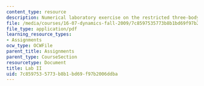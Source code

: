 ```yaml
---
content_type: resource
description: Numerical laboratory exercise on the restricted three-body problem.
file: /media/courses/16-07-dynamics-fall-2009/7c8597535773b8b1bd69f97b2006ddba_MIT16_07F09_lab2.pdf
file_type: application/pdf
learning_resource_types:
- Assignments
ocw_type: OCWFile
parent_title: Assignments
parent_type: CourseSection
resourcetype: Document
title: Lab II
uid: 7c859753-5773-b8b1-bd69-f97b2006ddba
---
```

